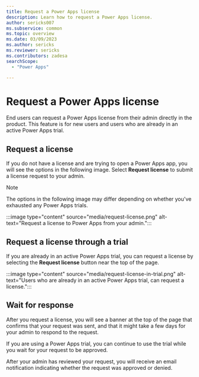 ```yaml
---
title: Request a Power Apps license
description: Learn how to request a Power Apps license.
author: sericks007
ms.subservice: common
ms.topic: overview
ms.date: 03/09/2023
ms.author: sericks
ms.reviewer: sericks
ms.contributors: zadesa
searchScope:
  - "Power Apps"

---
```

# Request a Power Apps license

End users can request a Power Apps license from their admin directly in the product. This feature is for new users and users who are already in an active Power Apps trial.

## Request a license
If you do not have a license and are trying to open a Power Apps app, you will see the options in the following image. Select **Request license** to submit a license request to your admin.

> [!NOTE]
> The options in the following image may differ depending on whether you've exhausted any Power Apps trials.

:::image type="content" source="media/request-license.png" alt-text="Request a license to Power Apps from your admin.":::

## Request a license through a trial
If you are already in an active Power Apps trial, you can request a license by selecting the **Request license** button near the top of the page.

:::image type="content" source="media/request-license-in-trial.png" alt-text="Users who are already in an active Power Apps trial, can request a license.":::

## Wait for response
After you request a license, you will see a banner at the top of the page that confirms that your request was sent, and that it might take a few days for your admin to respond to the request.

If you are using a Power Apps trial, you can continue to use the trial while you wait for your request to be approved.

After your admin has reviewed your request, you will receive an email notification indicating whether the request was approved or denied.





